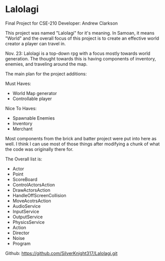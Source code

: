 # Lalolagi
Final Project for CSE-210
Developer: Andrew Clarkson

<summary>
This project was named "Lalolagi" for it's meaning. In Samoan, it means "World" and
the overall focus of this project is to create an effective world creator a player 
can travel in. 
</summary>

Nov. 23:
    Lalolagi is a top-down rpg with a focus mostly towards world generation. The thought 
towards this is having components of inventory, enemies, and traveling around the map. 

The main plan for the project additions:

Must Haves:
- World Map generator
- Controllable player

Nice To Haves:
- Spawnable Enemies
- Inventory
- Merchant

Most components from the brick and batter project were put into here as well. I think
I can use most of those things after modifying a chunk of what the code was originally there for. 

The Overall list is:
- Actor
- Point
- ScoreBoard
- ControlActorsAction
- DrawActorsAction
- HandleOffScreenCollision
- MoveAcotrsAction
- AudioService
- InputService
- OutputService
- PhysicsService
- Action
- Director
- Noise
- Program


Github:
https://github.com/SilverKnight317/Lalolagi.git